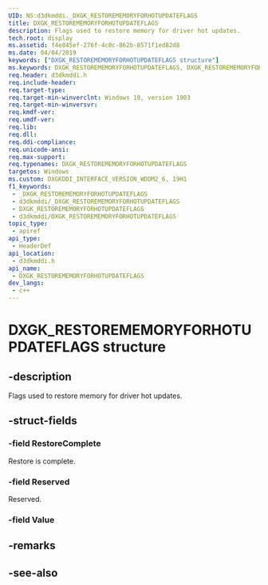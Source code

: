 ```yaml
---
UID: NS:d3dkmddi._DXGK_RESTOREMEMORYFORHOTUPDATEFLAGS
title: DXGK_RESTOREMEMORYFORHOTUPDATEFLAGS
description: Flags used to restore memory for driver hot updates.
tech.root: display
ms.assetid: f4e845ef-276f-4c0c-862b-8571f1ed82d8
ms.date: 04/04/2019
keywords: ["DXGK_RESTOREMEMORYFORHOTUPDATEFLAGS structure"]
ms.keywords: DXGK_RESTOREMEMORYFORHOTUPDATEFLAGS, DXGK_RESTOREMEMORYFORHOTUPDATEFLAGS,
req.header: d3dkmddi.h
req.include-header: 
req.target-type: 
req.target-min-winverclnt: Windows 10, version 1903
req.target-min-winversvr: 
req.kmdf-ver: 
req.umdf-ver: 
req.lib: 
req.dll: 
req.ddi-compliance: 
req.unicode-ansi: 
req.max-support: 
req.typenames: DXGK_RESTOREMEMORYFORHOTUPDATEFLAGS
targetos: Windows
ms.custom: DXGKDDI_INTERFACE_VERSION_WDDM2_6, 19H1
f1_keywords:
 - _DXGK_RESTOREMEMORYFORHOTUPDATEFLAGS
 - d3dkmddi/_DXGK_RESTOREMEMORYFORHOTUPDATEFLAGS
 - DXGK_RESTOREMEMORYFORHOTUPDATEFLAGS
 - d3dkmddi/DXGK_RESTOREMEMORYFORHOTUPDATEFLAGS
topic_type:
 - apiref
api_type:
 - HeaderDef
api_location:
 - d3dkmddi.h
api_name:
 - DXGK_RESTOREMEMORYFORHOTUPDATEFLAGS
dev_langs:
 - c++
---
```


# DXGK_RESTOREMEMORYFORHOTUPDATEFLAGS structure


## -description

Flags used to restore memory for driver hot updates.

## -struct-fields

### -field RestoreComplete

Restore is complete.

### -field Reserved

Reserved.

### -field Value

## -remarks

## -see-also


